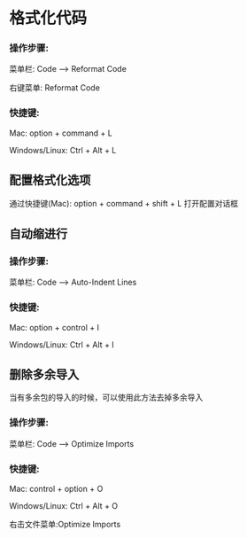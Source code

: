 # 格式化代码

### 操作步骤:

菜单栏: Code —&gt; Reformat Code

右键菜单: Reformat Code

### 快捷键:

Mac: option + command + L

Windows\/Linux: Ctrl + Alt + L

## 配置格式化选项

通过快捷键\(Mac\): option + command + shift + L 打开配置对话框

## 自动缩进行

### 操作步骤:

菜单栏: Code —&gt; Auto-Indent Lines

### 快捷键:

Mac: option + control + I

Windows\/Linux: Ctrl + Alt + I



## 删除多余导入

当有多余包的导入的时候，可以使用此方法去掉多余导入

### 操作步骤:

菜单栏: Code —&gt; Optimize Imports

### 快捷键:

Mac: control + option + O 

Windows\/Linux: Ctrl + Alt + O

右击文件菜单:Optimize Imports






